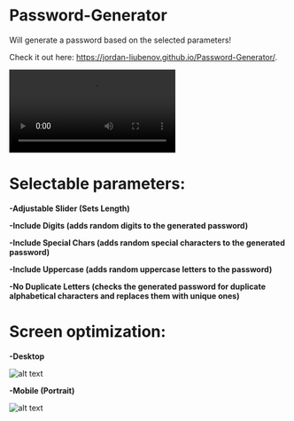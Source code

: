# Password-Generator
Will generate a password based on the selected parameters!

Check it out here: https://jordan-liubenov.github.io/Password-Generator/.

 ![alt text](https://i.imgur.com/msZTRbQ.mp4)

# Selectable parameters:
**-Adjustable Slider (Sets Length)**

**-Include Digits (adds random digits to the generated password)**

**-Include Special Chars (adds random special characters to the generated password)**

**-Include Uppercase (adds random uppercase letters to the password)**

**-No Duplicate Letters (checks the generated password for duplicate alphabetical characters and replaces them with unique ones)**


# Screen optimization:
**-Desktop**

![alt text](https://i.ibb.co/BwpWy0Q/image.png)

**-Mobile (Portrait)**

![alt text](https://media.discordapp.net/attachments/230402282997547008/922176536096931920/Screenshot_20211219-191948_Chrome.jpg?width=329&height=676)
